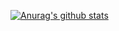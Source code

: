 [![Anurag's github stats](https://github-readme-stats.vercel.app/api?username=shenzhou-digital)](https://github.com/shenzhou-digital/github-readme-stats)
